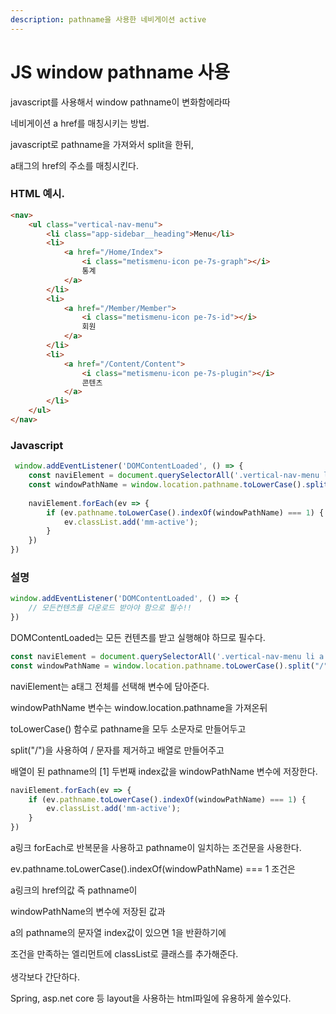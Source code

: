 ```yaml
---
description: pathname을 사용한 네비게이션 active
---
```


# JS window pathname 사용

javascript를 사용해서 window pathname이 변화함에라따

네비게이션 a href를 매칭시키는 방법.



javascript로 pathname을 가져와서 split을 한뒤,

a태그의 href의 주소를 매칭시킨다.

### HTML 예시.

```html
<nav>
    <ul class="vertical-nav-menu">
        <li class="app-sidebar__heading">Menu</li>
        <li>
            <a href="/Home/Index">
                <i class="metismenu-icon pe-7s-graph"></i>
                통계
            </a>
        </li>
        <li>
            <a href="/Member/Member">
                <i class="metismenu-icon pe-7s-id"></i>
                회원
            </a>
        </li>
        <li>
            <a href="/Content/Content">
                <i class="metismenu-icon pe-7s-plugin"></i>
                콘텐츠
            </a>
        </li>
    </ul>
</nav>
```



### Javascript

```javascript
 window.addEventListener('DOMContentLoaded', () => {
    const naviElement = document.querySelectorAll('.vertical-nav-menu li a');
    const windowPathName = window.location.pathname.toLowerCase().split("/")[1];
    
    naviElement.forEach(ev => {
        if (ev.pathname.toLowerCase().indexOf(windowPathName) === 1) {
            ev.classList.add('mm-active');
        }
    })
})
```



### 설명

```javascript
window.addEventListener('DOMContentLoaded', () => {
    // 모든컨텐츠를 다운로드 받아야 함으로 필수!!
})
```

DOMContentLoaded는 모든 컨텐츠를 받고 실행해야 하므로 필수다.

```javascript
const naviElement = document.querySelectorAll('.vertical-nav-menu li a');
const windowPathName = window.location.pathname.toLowerCase().split("/")[1];
```

naviElement는 a태그 전체를 선택해 변수에 담아준다.

windowPathName 변수는 window.location.pathname을 가져온뒤

toLowerCase() 함수로 pathname을 모두 소문자로 만들어두고

split("/")을 사용하여 / 문자를 제거하고 배열로 만들어주고

배열이 된 pathname의 \[1] 두번째 index값을 windowPathName 변수에 저장한다.



```javascript
naviElement.forEach(ev => {
    if (ev.pathname.toLowerCase().indexOf(windowPathName) === 1) {
        ev.classList.add('mm-active');
    }
})
```

a링크 forEach로 반복문을 사용하고 pathname이 일치하는 조건문을 사용한다.

ev.pathname.toLowerCase().indexOf(windowPathName) === 1 조건은

a링크의 href의값 즉 pathname이

windowPathName의 변수에 저장된 값과

a의 pathname의 문자열 index값이 있으면 1을 반환하기에

조건을 만족하는 엘리먼트에 classList로 클래스를 추가해준다.\
\
생각보다 간단하다.

Spring, asp.net core 등 layout을 사용하는 html파일에 유용하게 쓸수있다.
